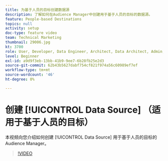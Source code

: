 ```yaml
---
title: 为基于人员的目标创建数据源
description: 了解如何在Audience Manager中创建用于基于人员的目标的数据源。
feature: People-based Destinations
topics: null
activity: setup
doc-type: feature video
team: Technical Marketing
thumbnail: 29006.jpg
kt: 3700
role: User, Developer, Data Engineer, Architect, Data Architect, Admin, Leader
level: Beginner
exl-id: a9d9f3eb-13bb-41b9-9ee7-6b28fb25e2d3
source-git-commit: 62b43b5627dabf754cf821f974a56c60989ef7ef
workflow-type: tm+mt
source-wordcount: '46'
ht-degree: 0%

---
```


# 创建 [!UICONTROL Data Source] （适用于基于人员的目标）

本视频向您介绍如何创建 [!UICONTROL Data Source] 用于基于人员的目标的Audience Manager。

>[!VIDEO](https://video.tv.adobe.com/v/29006/?quality=12)
